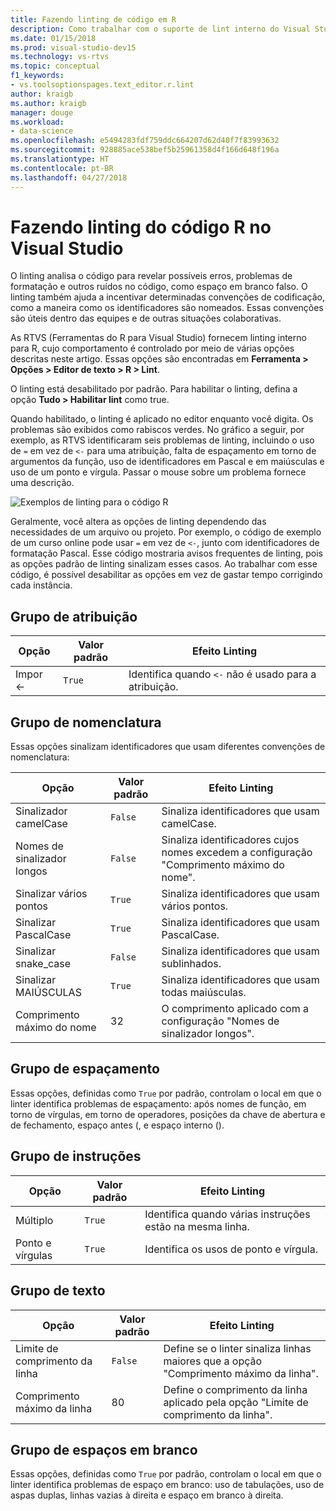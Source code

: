 ```yaml
---
title: Fazendo linting de código em R
description: Como trabalhar com o suporte de lint interno do Visual Studio para R, incluindo opções de lint.
ms.date: 01/15/2018
ms.prod: visual-studio-dev15
ms.technology: vs-rtvs
ms.topic: conceptual
f1_keywords:
- vs.toolsoptionspages.text_editor.r.lint
author: kraigb
ms.author: kraigb
manager: douge
ms.workload:
- data-science
ms.openlocfilehash: e5494283fdf759ddc664207d62d40f7f83993632
ms.sourcegitcommit: 928885ace538bef5b25961358d4f166d648f196a
ms.translationtype: HT
ms.contentlocale: pt-BR
ms.lasthandoff: 04/27/2018
---
```

# <a name="linting-r-code-in-visual-studio"></a>Fazendo linting do código R no Visual Studio

O linting analisa o código para revelar possíveis erros, problemas de formatação e outros ruídos no código, como espaço em branco falso. O linting também ajuda a incentivar determinadas convenções de codificação, como a maneira como os identificadores são nomeados. Essas convenções são úteis dentro das equipes e de outras situações colaborativas.

As RTVS (Ferramentas do R para Visual Studio) fornecem linting interno para R, cujo comportamento é controlado por meio de várias opções descritas neste artigo. Essas opções são encontradas em **Ferramenta > Opções > Editor de texto > R > Lint**.

O linting está desabilitado por padrão. Para habilitar o linting, defina a opção **Tudo > Habilitar lint** como true.

Quando habilitado, o linting é aplicado no editor enquanto você digita. Os problemas são exibidos como rabiscos verdes. No gráfico a seguir, por exemplo, as RTVS identificaram seis problemas de linting, incluindo o uso de `=` em vez de `<-` para uma atribuição, falta de espaçamento em torno de argumentos da função, uso de identificadores em Pascal e em maiúsculas e uso de um ponto e vírgula. Passar o mouse sobre um problema fornece uma descrição.

![Exemplos de linting para o código R](media/linting-01.png)

Geralmente, você altera as opções de linting dependendo das necessidades de um arquivo ou projeto. Por exemplo, o código de exemplo de um curso online pode usar `=` em vez de `<-`, junto com identificadores de formatação Pascal. Esse código mostraria avisos frequentes de linting, pois as opções padrão de linting sinalizam esses casos. Ao trabalhar com esse código, é possível desabilitar as opções em vez de gastar tempo corrigindo cada instância.

## <a name="assignment-group"></a>Grupo de atribuição

| Opção | Valor padrão | Efeito Linting |
| --- | --- | --- |
| Impor \<- | `True` | Identifica quando `<-` não é usado para a atribuição. |

## <a name="naming-group"></a>Grupo de nomenclatura

Essas opções sinalizam identificadores que usam diferentes convenções de nomenclatura:

| Opção | Valor padrão | Efeito Linting |
| --- | --- | --- |
| Sinalizador camelCase | `False` | Sinaliza identificadores que usam camelCase. |
| Nomes de sinalizador longos | `False` | Sinaliza identificadores cujos nomes excedem a configuração "Comprimento máximo do nome". |
| Sinalizar vários pontos | `True` | Sinaliza identificadores que usam vários pontos. |
| Sinalizar PascalCase | `True` | Sinaliza identificadores que usam PascalCase. |
| Sinalizar snake_case | `False` | Sinaliza identificadores que usam sublinhados. |
| Sinalizar MAIÚSCULAS | `True` | Sinaliza identificadores que usam todas maiúsculas. |
| Comprimento máximo do nome | 32 | O comprimento aplicado com a configuração "Nomes de sinalizador longos". |

## <a name="spacing-group"></a>Grupo de espaçamento

Essas opções, definidas como `True` por padrão, controlam o local em que o linter identifica problemas de espaçamento: após nomes de função, em torno de vírgulas, em torno de operadores, posições da chave de abertura e de fechamento, espaço antes (, e espaço interno ().

## <a name="statements-group"></a>Grupo de instruções

| Opção | Valor padrão | Efeito Linting |
| --- | --- | --- |
| Múltiplo | `True` | Identifica quando várias instruções estão na mesma linha. |
| Ponto e vírgulas | `True` | Identifica os usos de ponto e vírgula. |

## <a name="text-group"></a>Grupo de texto

| Opção | Valor padrão | Efeito Linting |
| --- | --- | --- |
| Limite de comprimento da linha | `False` | Define se o linter sinaliza linhas maiores que a opção "Comprimento máximo da linha". |
| Comprimento máximo da linha | 80 | Define o comprimento da linha aplicado pela opção "Limite de comprimento da linha". |

## <a name="whitespace-group"></a>Grupo de espaços em branco

Essas opções, definidas como `True` por padrão, controlam o local em que o linter identifica problemas de espaço em branco: uso de tabulações, uso de aspas duplas, linhas vazias à direita e espaço em branco à direita.